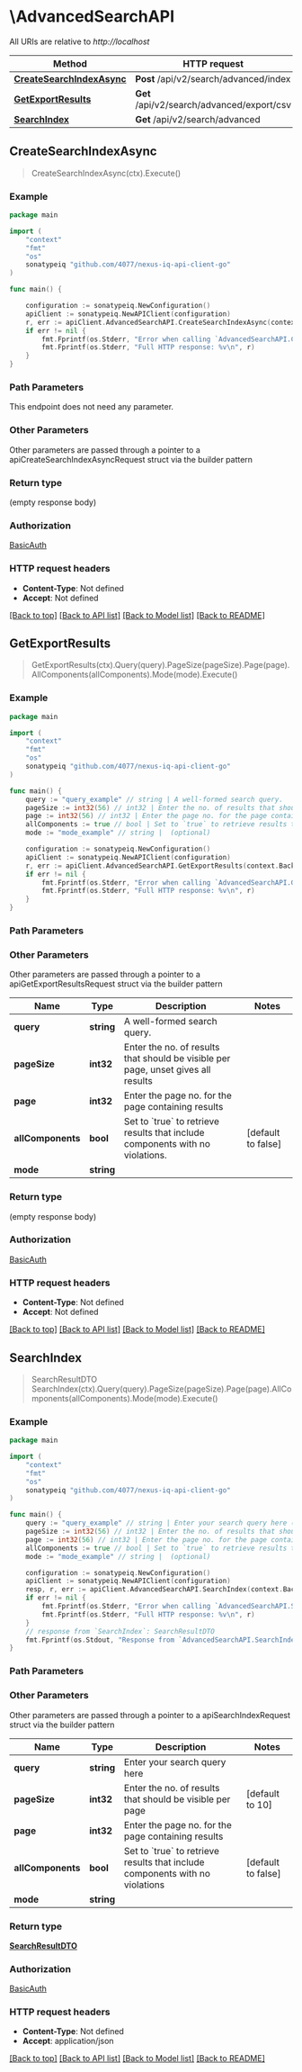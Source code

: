 # \AdvancedSearchAPI

All URIs are relative to *http://localhost*

Method | HTTP request | Description
------------- | ------------- | -------------
[**CreateSearchIndexAsync**](AdvancedSearchAPI.md#CreateSearchIndexAsync) | **Post** /api/v2/search/advanced/index | 
[**GetExportResults**](AdvancedSearchAPI.md#GetExportResults) | **Get** /api/v2/search/advanced/export/csv | 
[**SearchIndex**](AdvancedSearchAPI.md#SearchIndex) | **Get** /api/v2/search/advanced | 



## CreateSearchIndexAsync

> CreateSearchIndexAsync(ctx).Execute()





### Example

```go
package main

import (
	"context"
	"fmt"
	"os"
	sonatypeiq "github.com/4077/nexus-iq-api-client-go"
)

func main() {

	configuration := sonatypeiq.NewConfiguration()
	apiClient := sonatypeiq.NewAPIClient(configuration)
	r, err := apiClient.AdvancedSearchAPI.CreateSearchIndexAsync(context.Background()).Execute()
	if err != nil {
		fmt.Fprintf(os.Stderr, "Error when calling `AdvancedSearchAPI.CreateSearchIndexAsync``: %v\n", err)
		fmt.Fprintf(os.Stderr, "Full HTTP response: %v\n", r)
	}
}
```

### Path Parameters

This endpoint does not need any parameter.

### Other Parameters

Other parameters are passed through a pointer to a apiCreateSearchIndexAsyncRequest struct via the builder pattern


### Return type

 (empty response body)

### Authorization

[BasicAuth](../README.md#BasicAuth)

### HTTP request headers

- **Content-Type**: Not defined
- **Accept**: Not defined

[[Back to top]](#) [[Back to API list]](../README.md#documentation-for-api-endpoints)
[[Back to Model list]](../README.md#documentation-for-models)
[[Back to README]](../README.md)


## GetExportResults

> GetExportResults(ctx).Query(query).PageSize(pageSize).Page(page).AllComponents(allComponents).Mode(mode).Execute()





### Example

```go
package main

import (
	"context"
	"fmt"
	"os"
	sonatypeiq "github.com/4077/nexus-iq-api-client-go"
)

func main() {
	query := "query_example" // string | A well-formed search query.
	pageSize := int32(56) // int32 | Enter the no. of results that should be visible per page, unset gives all results (optional)
	page := int32(56) // int32 | Enter the page no. for the page containing results (optional)
	allComponents := true // bool | Set to `true` to retrieve results that include components with no violations. (optional) (default to false)
	mode := "mode_example" // string |  (optional)

	configuration := sonatypeiq.NewConfiguration()
	apiClient := sonatypeiq.NewAPIClient(configuration)
	r, err := apiClient.AdvancedSearchAPI.GetExportResults(context.Background()).Query(query).PageSize(pageSize).Page(page).AllComponents(allComponents).Mode(mode).Execute()
	if err != nil {
		fmt.Fprintf(os.Stderr, "Error when calling `AdvancedSearchAPI.GetExportResults``: %v\n", err)
		fmt.Fprintf(os.Stderr, "Full HTTP response: %v\n", r)
	}
}
```

### Path Parameters



### Other Parameters

Other parameters are passed through a pointer to a apiGetExportResultsRequest struct via the builder pattern


Name | Type | Description  | Notes
------------- | ------------- | ------------- | -------------
 **query** | **string** | A well-formed search query. | 
 **pageSize** | **int32** | Enter the no. of results that should be visible per page, unset gives all results | 
 **page** | **int32** | Enter the page no. for the page containing results | 
 **allComponents** | **bool** | Set to &#x60;true&#x60; to retrieve results that include components with no violations. | [default to false]
 **mode** | **string** |  | 

### Return type

 (empty response body)

### Authorization

[BasicAuth](../README.md#BasicAuth)

### HTTP request headers

- **Content-Type**: Not defined
- **Accept**: Not defined

[[Back to top]](#) [[Back to API list]](../README.md#documentation-for-api-endpoints)
[[Back to Model list]](../README.md#documentation-for-models)
[[Back to README]](../README.md)


## SearchIndex

> SearchResultDTO SearchIndex(ctx).Query(query).PageSize(pageSize).Page(page).AllComponents(allComponents).Mode(mode).Execute()





### Example

```go
package main

import (
	"context"
	"fmt"
	"os"
	sonatypeiq "github.com/4077/nexus-iq-api-client-go"
)

func main() {
	query := "query_example" // string | Enter your search query here (optional)
	pageSize := int32(56) // int32 | Enter the no. of results that should be visible per page (optional) (default to 10)
	page := int32(56) // int32 | Enter the page no. for the page containing results (optional)
	allComponents := true // bool | Set to `true` to retrieve results that include components with no violations (optional) (default to false)
	mode := "mode_example" // string |  (optional)

	configuration := sonatypeiq.NewConfiguration()
	apiClient := sonatypeiq.NewAPIClient(configuration)
	resp, r, err := apiClient.AdvancedSearchAPI.SearchIndex(context.Background()).Query(query).PageSize(pageSize).Page(page).AllComponents(allComponents).Mode(mode).Execute()
	if err != nil {
		fmt.Fprintf(os.Stderr, "Error when calling `AdvancedSearchAPI.SearchIndex``: %v\n", err)
		fmt.Fprintf(os.Stderr, "Full HTTP response: %v\n", r)
	}
	// response from `SearchIndex`: SearchResultDTO
	fmt.Fprintf(os.Stdout, "Response from `AdvancedSearchAPI.SearchIndex`: %v\n", resp)
}
```

### Path Parameters



### Other Parameters

Other parameters are passed through a pointer to a apiSearchIndexRequest struct via the builder pattern


Name | Type | Description  | Notes
------------- | ------------- | ------------- | -------------
 **query** | **string** | Enter your search query here | 
 **pageSize** | **int32** | Enter the no. of results that should be visible per page | [default to 10]
 **page** | **int32** | Enter the page no. for the page containing results | 
 **allComponents** | **bool** | Set to &#x60;true&#x60; to retrieve results that include components with no violations | [default to false]
 **mode** | **string** |  | 

### Return type

[**SearchResultDTO**](SearchResultDTO.md)

### Authorization

[BasicAuth](../README.md#BasicAuth)

### HTTP request headers

- **Content-Type**: Not defined
- **Accept**: application/json

[[Back to top]](#) [[Back to API list]](../README.md#documentation-for-api-endpoints)
[[Back to Model list]](../README.md#documentation-for-models)
[[Back to README]](../README.md)

